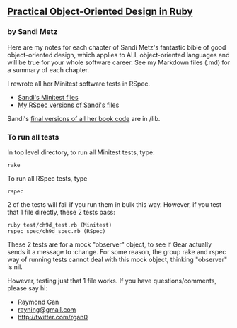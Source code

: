 ## [Practical Object-Oriented Design in Ruby](http://www.poodr.com/)
### by Sandi Metz

Here are my notes for each chapter of Sandi Metz's fantastic bible of good object-oriented design, which applies to ALL object-oriented languages and will be true for your whole software career. See my Markdown files (.md) for a summary of each chapter.

I rewrote all her Minitest software tests in RSpec.

  - [Sandi's Minitest files](https://github.com/rayning0/poodr/tree/master/test)
  - [My RSpec versions of Sandi's files](https://github.com/rayning0/poodr/tree/master/spec)

Sandi's [final versions of all her book code](https://github.com/rayning0/poodr/tree/master/lib) are in /lib.

### To run all tests

In top level directory, to run all Minitest tests, type:
```
rake
```
To run all RSpec tests, type
```
rspec
```
2 of the tests will fail if you run them in bulk this way. However, if you test that 1 file directly, these 2 tests pass:
```
ruby test/ch9d_test.rb (Minitest)
rspec spec/ch9d_spec.rb (RSpec)
```
These 2 tests are for a mock "observer" object, to see if Gear actually sends it a message to :change. For some reason, the group rake and rspec way of running tests cannot deal with this mock object, thinking "observer" is nil.

However, testing just that 1 file works. If you have questions/comments, please say hi:

  - Raymond Gan
  - rayning@gmail.com
  - http://twitter.com/rgan0
